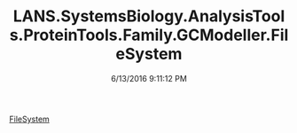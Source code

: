 ﻿---
title: LANS.SystemsBiology.AnalysisTools.ProteinTools.Family.GCModeller.FileSystem
date: 6/13/2016 9:11:12 PM
---

[FileSystem](T-LANS.SystemsBiology.AnalysisTools.ProteinTools.Family.GCModeller.FileSystem.FileSystem.html)
